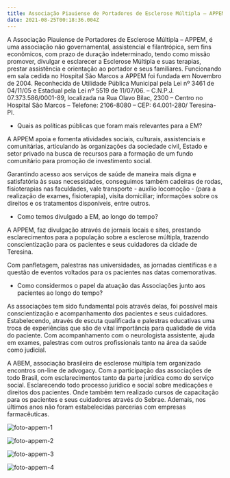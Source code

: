 ```yaml
---
title: Associação Piauiense de Portadores de Esclerose Múltipla – APPEM
date: 2021-08-25T00:18:36.004Z
---
```

<!--StartFragment-->

A Associação Piauiense de Portadores de Esclerose Múltipla – APPEM, é uma associação não governamental, assistencial e filantrópica, sem fins econômicos, com prazo de duração indeterminado, tendo como missão promover, divulgar e esclarecer a Esclerose Múltipla e suas terapias, prestar assistência e orientação ao portador e seus familiares. Funcionando em sala cedida no Hospital São Marcos a APPEM foi fundada em Novembro de 2004. Reconhecida de Utilidade Pública Municipal pela Lei nº 3461 de 04/11/05 e Estadual pela Lei nº 5519 de 11/07/06. – C.N.P.J. 07.373.586/0001-89, localizada na Rua Olavo Bilac, 2300 – Centro no Hospital São Marcos – Telefone: 2106-8080 – CEP: 64.001-280/ Teresina-PI.



* Quais as políticas públicas que foram mais relevantes para a EM?

A APPEM apoia e fomenta atividades sociais, culturais, assistenciais e comunitárias, articulando às organizações da sociedade civil, Estado e setor privado na busca de recursos para a formação de um fundo comunitário para promoção de investimento social.

Garantindo acesso aos serviços de saúde de maneira mais digna e satisfatória às suas necessidades, conseguimos também cadeiras de rodas, fisioterapias nas faculdades, vale transporte - auxílio locomoção - (para a realização de exames, fisioterapia), visita domiciliar; informações sobre os direitos e os tratamentos disponíveis, entre outros.

* Como temos divulgado a EM, ao longo do tempo?

A APPEM, faz divulgação através de jornais locais e sites, prestando esclarecimentos para a população sobre a esclerose múltipla, trazendo conscientização para os pacientes e seus cuidadores da cidade de Teresina.

Com panfletagem, palestras nas universidades, as jornadas científicas e a questão de eventos voltados para os pacientes nas datas comemorativas.

* Como considermos o papel da atuação das Associações junto aos pacientes ao longo do tempo?

As associações tem sido fundamental pois através delas, foi possível mais conscientização e acompanhamento dos pacientes e seus cuidadores. Estabelecendo, através de escuta qualificada e palestras educativas uma troca de experiências que são de vital importância para qualidade de vida do paciente. Com acompanhamento com o neurologista assistente, ajuda em exames, palestras com outros profissionais tanto na área da saúde como judicial.

A ABEM, associação brasileira de esclerose múltipla tem organizado encontros on-line de advogacy. Com a participação das associações de todo Brasil, com esclarecimentos tanto da parte jurídica como do serviço social. Esclarecendo todo processo jurídico e social sobre medicações e direitos dos pacientes. Onde também tem realizado cursos de capacitação para os pacientes e seus cuidadores através do Sebrae. Ademais, nos últimos anos não foram estabelecidas parcerias com empresas farmacêuticas.

![foto-appem-1](/img/imagem_2021-08-24_212054.png "Foto appem 1")

![foto-appem-2](/img/imagem_2021-08-24_212146.png "Foto appem 2")

![foto-appem-3](/img/imagem_2021-08-24_212234.png "foto appem 3")

![foto-appem-4](/img/imagem_2021-08-24_212316.png "foto appem 4")